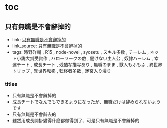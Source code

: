 # toc

## 只有無職是不會辭掉的

- link: [只有無職是不會辭掉的](%E5%8F%AA%E6%9C%89%E7%84%A1%E8%81%B7%E6%98%AF%E4%B8%8D%E6%9C%83%E8%BE%AD%E6%8E%89%E7%9A%84/)
- link_source: [只有無職是不會辭掉的](../mirronight/%E5%8F%AA%E6%9C%89%E7%84%A1%E8%81%B7%E6%98%AF%E4%B8%8D%E6%9C%83%E8%BE%AD%E6%8E%89%E7%9A%84/)
- tags: 時野洋輔 , R15 , node-novel , syosetu , スキル多数 , チーレム , ネット小説大賞受賞作 , ハローワークの敵 , 働けない主人公 , 奴隷ハーレム , 幸運チート , 成長チート , 残酷な描写あり , 無職のまま , 獣人もふもふ , 異世界トリップ , 異世界転移 , 転移者多数 , 迷宮入り浸り

### titles

- 只有無職是不會辭掉的
- 成長チートでなんでもできるようになったが、無職だけは辞められないようです
- 只有無職是不會辭去的
- 雖然用成長開掛變得什麼都做得到了、可是只有無職是不會辭掉的
